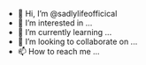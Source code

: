 - 👋 Hi, I’m @sadlylifeofficical
- 👀 I’m interested in ...
- 🌱 I’m currently learning ...
- 💞️ I’m looking to collaborate on ...
- 📫 How to reach me ...

<!---
sadlylifeofficical/sadlylifeofficical is a ✨ special ✨ repository because its `README.md` (this file) appears on your GitHub profile.
You can click the Preview link to take a look at your changes.
--->
